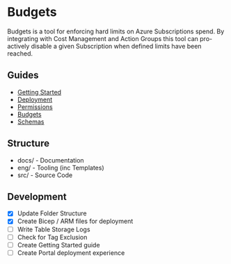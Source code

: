 # Budgets

Budgets is a tool for enforcing hard limits on Azure Subscriptions spend. By integrating with Cost Management and Action Groups this tool can pro-actively disable a given Subscription when defined limits have been reached.

## Guides

- [Getting Started](./docs/CONFIG.md)
- [Deployment](./docs/CONFIG.md###Deployment)
- [Permissions](./docs/CONFIG.md###Permissions)
- [Budgets](./docs/CONFIG.md###Budgets)
- [Schemas](./docs/SCHEMA.md)

## Structure

- docs/ - Documentation
- eng/ - Tooling (inc Templates)
- src/ - Source Code

## Development

- [x] Update Folder Structure
- [x] Create Bicep / ARM files for deployment
- [ ] Write Table Storage Logs
- [ ] Check for Tag Exclusion
- [ ] Create Getting Started guide
- [ ] Create Portal deployment experience
